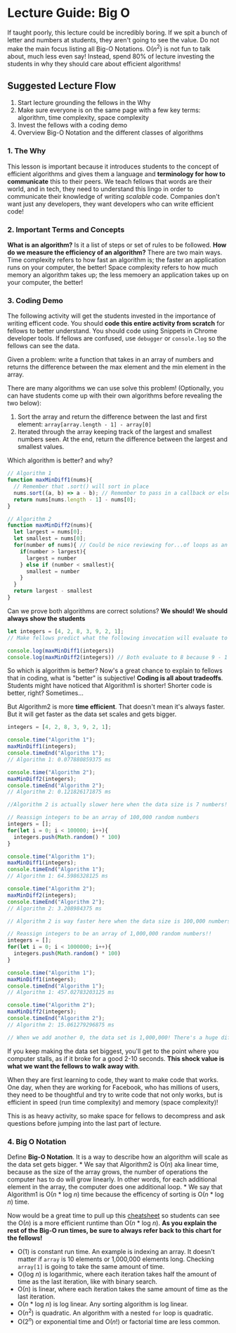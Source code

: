 # Lecture Guide: Big O

If taught poorly, this lecture could be incredibly boring. If we spit a bunch of letter and numbers at students, they aren't going to see the value. Do not make the main focus listing all Big-O Notations. O(_n_<sup>2</sup>) is not fun to talk about, much less even say! Instead, spend 80% of lecture investing the students in why they should care about efficient algorithms! 

## Suggested Lecture Flow
1. Start lecture grounding the fellows in the Why 
2. Make sure everyone is on the same page with a few key terms: algorithm, time complexity, space complexity 
3. Invest the fellows with a coding demo
4. Overview Big-O Notation and the different classes of algorithms

### 1. The Why

This lesson is important because it introduces students to the concept of efficient algorithms and gives them a language and **terminology for how to communicate** this to their peers. We teach fellows that words are their world, and in tech, they need to understand this lingo in order to communicate their knowledge of writing *scalable* code. Companies don't want just any developers, they want developers who can write efficient code!

### 2. Important Terms and Concepts

**What is an algorithm?** Is it a list of steps or set of rules to be followed. 
**How do we measure the efficiency of an algorithm?** There are two main ways. Time complexity refers to how fast an algorithm is; the faster an application runs on your computer, the better! Space complexity refers to how much memory an algorithm takes up; the less memoery an application takes up on your computer, the better!

### 3. Coding Demo

The following activity will get the students invested in the importance of writing efficent code. You should **code this entire activity from scratch** for fellows to better understand. You should code using Snippets in Chrome developer tools. If fellows are confused, use `debugger` or `console.log` so the fellows can see the data. 

Given a problem: write a function that takes in an array of numbers and returns the difference between the max element and the min element in the array. 

There are many algorithms we can use solve this problem! (Optionally, you can have students come up with their own algorithms before revealing the two below):
1. Sort the array and return the difference between the last and first element: `array[array.length - 1] - array[0]`
2. Iterated through the array keeping track of the largest and smallest numbers seen. At the end, return the difference between the largest and smallest values.

Which algorithm is better? and why?

```js
// Algorithm 1
function maxMinDiff1(nums){
  // Remember that .sort() will sort in place
  nums.sort((a, b) => a - b); // Remember to pass in a callback or else it will sort alphanumerically instead of numerically
  return nums[nums.length - 1] - nums[0];
}
```

```js
// Algorithm 2
function maxMinDiff2(nums){
  let largest = nums[0];
  let smallest = nums[0];
  for(number of nums){ // Could be nice reviewing for...of loops as an alternative to for loops, but a regular for loop works too!
    if(number > largest){
      largest = number
    } else if (number < smallest){
      smallest = number
    }
  }
  return largest - smallest
}
```

Can we prove both algorithms are correct solutions? **We should! We should always show the students**
```js
let integers = [4, 2, 8, 3, 9, 2, 1];
// Make fellows predict what the following invocation will evaluate to in the example above!

console.log(maxMinDiff1(integers)) 
console.log(maxMinDiff2(integers)) // Both evaluate to 8 because 9 - 1 is 8
```

So which is algorithm is better? Now's a great chance to explain to fellows that in coding, what is "better" is subjective! **Coding is all about tradeoffs**. Students might have noticed that Algorithm1 is shorter! Shorter code is better, right? Sometimes...

But Algorithm2 is more **time efficient**. That doesn't mean it's always faster. But it will get faster as the data set scales and gets bigger.
```js
integers = [4, 2, 8, 3, 9, 2, 1];

console.time("Algorithm 1");
maxMinDiff1(integers);
console.timeEnd("Algorithm 1");
// Algorithm 1: 0.077880859375 ms

console.time("Algorithm 2");
maxMinDiff2(integers);
console.timeEnd("Algorithm 2");
// Algorithm 2: 0.121826171875 ms

//Algorithm 2 is actually slower here when the data size is 7 numbers!
```
```js
// Reassign integers to be an array of 100,000 random numbers
integers = [];
for(let i = 0; i < 100000; i++){
  integers.push(Math.random() * 100)
}

console.time("Algorithm 1");
maxMinDiff1(integers);
console.timeEnd("Algorithm 1");
// Algorithm 1: 64.5986328125 ms

console.time("Algorithm 2");
maxMinDiff2(integers);
console.timeEnd("Algorithm 2");
// Algorithm 2: 3.208984375 ms

// Algorithm 2 is way faster here when the data size is 100,000 numbers!
```
```js
// Reassign integers to be an array of 1,000,000 random numbers!!
integers = [];
for(let i = 0; i < 1000000; i++){
  integers.push(Math.random() * 100)
}

console.time("Algorithm 1");
maxMinDiff1(integers);
console.timeEnd("Algorithm 1");
// Algorithm 1: 457.02783203125 ms

console.time("Algorithm 2");
maxMinDiff2(integers);
console.timeEnd("Algorithm 2");
// Algorithm 2: 15.061279296875 ms

// When we add another 0, the data set is 1,000,000! There's a huge difference. Keep adding one more 0 to the data size and show the students what happens!
```
If you keep making the data set biggest, you'll get to the point where you computer stalls, as if it broke for a good 2-10 seconds. **This shock value is what we want the fellows to walk away with**. 

When they are first learning to code, they want to make code that works. One day, when they are working for Facebook, who has millions of users, they need to be thoughtful and try to write code that not only works, but is efficient in speed (run time complexity) and memory (space complexity)!

This is as heavy activity, so make space for fellows to decompress and ask questions before jumping into the last part of lecture.

### 4. Big O Notation 

Define **Big-O Notation**. It is a way to describe how an algorithm will scale as the data set gets bigger. 
    * We say that Algorithm2 is O(_n_) aka linear time, because as the size of the array grows, the number of operations the computer has to do will grow linearly. In other words, for each additional element in the array, the computer does one additional loop.
    * We say that Algorithm1 is O(_n_ * log _n_) time because the efficency of sorting is O(_n_ * log _n_) time.

Now would be a great time to pull up this [cheatsheet](https://www.bigocheatsheet.com/) so students can see the O(_n_) is a more efficient runtime than O(_n_ * log _n_). **As you explain the rest of the Big-O run times, be sure to always refer back to this chart for the fellows!**
* O(1) is constant run time. An example is indexing an array. It doesn't matter if `array` is 10 elements or 1,000,000 elements long. Checking `array[1]` is going to take the same amount of time.
* O(log _n_) is logarithmic, where each iteration takes half the amount of time as the last iteration, like with binary search.
* O(_n_) is linear, where each iteration takes the same amount of time as the last iteration.
* O(_n_ * log _n_) is log linear. Any sorting algorithm is log linear. 
* O(_n_<sup>2</sup>) is quadratic. An algorithm with a nested `for` loop is quadratic. 
* O(2<sup>_n_</sup>) or exponential time and O(_n_!) or factorial time are less common. 
